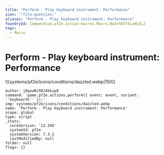 ```yaml
---
title: "Perform - Play keyboard instrument: Performance"
icon: ":file-question:"
aliases: "Perform - Play keyboard instrument: Performance"
foundryId: Compendium.pf2e.action-macros.Macro.Bw3rSN774LaHLELJ
tags:
  - Macro
---
```


# Perform - Play keyboard instrument: Performance
![[systems/pf2e/icons/conditions/dazzled.webp|150]]

```Macro
author: j8qxwRz5RJ4kkzp9
command: 'game.pf2e.actions.perform({ event: event, variant: ''keyboards'' });'
img: systems/pf2e/icons/conditions/dazzled.webp
name: 'Perform - Play keyboard instrument: Performance'
scope: global
type: script
_stats:
  coreVersion: '13.345'
  systemId: pf2e
  systemVersion: 7.3.1
  lastModifiedBy: null
folder: null
flags: {}
```
